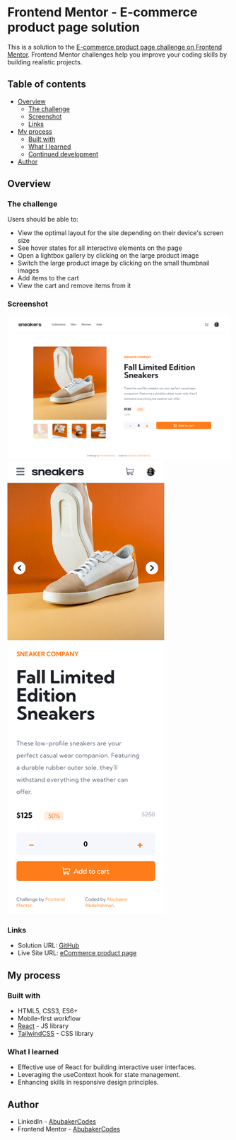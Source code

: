 # Frontend Mentor - E-commerce product page solution

This is a solution to the [E-commerce product page challenge on Frontend Mentor](https://www.frontendmentor.io/challenges/ecommerce-product-page-UPsZ9MJp6). Frontend Mentor challenges help you improve your coding skills by building realistic projects.

## Table of contents

- [Overview](#overview)
  - [The challenge](#the-challenge)
  - [Screenshot](#screenshot)
  - [Links](#links)
- [My process](#my-process)
  - [Built with](#built-with)
  - [What I learned](#what-i-learned)
  - [Continued development](#continued-development)
- [Author](#author)

## Overview

### The challenge

Users should be able to:

- View the optimal layout for the site depending on their device's screen size
- See hover states for all interactive elements on the page
- Open a lightbox gallery by clicking on the large product image
- Switch the large product image by clicking on the small thumbnail images
- Add items to the cart
- View the cart and remove items from it

### Screenshot

![](./preview/desktop_preview.jpg)
![](./preview/mobile_preview.jpg)

### Links

- Solution URL: [GitHub](https://github.com/AbubakerCodes/ecommerce_product_page)
- Live Site URL: [eCommerce product page](https://ecomm-product-page.vercel.app)

## My process

### Built with

- HTML5, CSS3, ES6+
- Mobile-first workflow
- [React](https://reactjs.org/) - JS library
- [TailwindCSS](https://tailwindcss.com/) - CSS library

### What I learned

- Effective use of React for building interactive user interfaces.
- Leveraging the useContext hook for state management.
- Enhancing skills in responsive design principles.

## Author

- LinkedIn - [AbubakerCodes](https://www.linkedin.com/in/AbubakerCodes)
- Frontend Mentor - [AbubakerCodes](https://www.frontendmentor.io/profile/AbubakerCodes)

